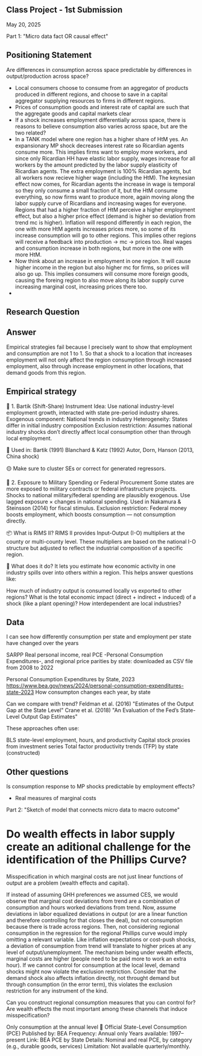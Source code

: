## Class Project - 1st Submission

May 20, 2025

Part 1: "Micro data fact OR causal effect"

## Positioning Statement
Are differences in consumption across space predictable by differences in output/production across space?
- Local consumers choose to consume from an aggregator of products produced in different regions, and choose to save in a capital aggregator supplying resources to firms in different regions. 
- Prices of consumption goods and interest rate of capital are such that the aggregate goods and capital markets clear
- If a shock increases employment differentially across space, there is reasons to believe consumption also varies across space, but are the two related?
- In a TANK model where one region has a higher share of HtM yes. An expansionary MP shock decreases interest rate so Ricardian agents consume more. This implies firms want to employ more workers, and since only Ricardian HH have elastic labor supply, wages increase for all workers by the amount predicted by the labor supply elasticity of Ricardian agents. The extra employment is 100% Ricardian agents, but all workers now recieve higher wage (including the HtM). The keynesian effect now comes, for Ricardian agents the increase in wage is temporal so they only consume a small fraction of it, but the HtM consume everything, so now firms want to produce more, again moving along the labor supply curve of Ricardians and increasing wages for everyone. Regions that had a higher fraction of HtM perceive a higher employment effect, but also a higher price effect (demand is higher so deviation from trend mc is higher). Inflation will respond differently in each region, the one with more HtM agents increases prices more, so some of its increase consumption will go to other regions. This implies other regions will receive a feedback into production -> mc -> prices too. Real wages and consumption increase in both regions, but more in the one with more HtM.
- Now think about an increase in employment in one region. It will cause higher income in the region but also higher mc for firms, so prices will also go up. This implies consumers will consume more foreign goods, causing the foreing region to also move along its labor supply curve increasing marginal cost, increasing prices there too.
- 

## Research Question

## Answer


Empirical strategies fail because I precisely want to show that employment and consumption are not 1 to 1. So that a shock to a location that increases employment will not only affect the region consumption through increased employment, also through increase employment in other locations, that demand goods from this region.

## Empirical strategy
🔹 1. Bartik (Shift-Share) Instrument
Idea: Use national industry-level employment growth, interacted with state pre-period industry shares.
Exogenous component: National trends in industry 
Heterogeneity: States differ in initial industry composition
Exclusion restriction: Assumes national industry shocks don’t directly affect local consumption other than through local employment.

📄 Used in:
Bartik (1991)
Blanchard & Katz (1992)
Autor, Dorn, Hanson (2013, China shock)

🟡 Make sure to cluster SEs or correct for generated regressors.

🔹 2. Exposure to Military Spending or Federal Procurement
Some states are more exposed to military contracts or federal infrastructure projects.
Shocks to national military/federal spending are plausibly exogenous.
Use lagged exposure × changes in national spending.
Used in Nakamura & Steinsson (2014) for fiscal stimulus.
Exclusion restriction: Federal money boosts employment, which boosts consumption — not consumption directly.

📦 What is RIMS II?
RIMS II provides Input-Output (I-O) multipliers at the county or multi-county level. These multipliers are based on the national I-O structure but adjusted to reflect the industrial composition of a specific region.

🔧 What does it do?
It lets you estimate how economic activity in one industry spills over into others within a region. This helps answer questions like:

How much of industry output is consumed locally vs exported to other regions?
What is the total economic impact (direct + indirect + induced) of a shock (like a plant opening)?
How interdependent are local industries?

## Data
I can see how differently consumption per state and employment per state have changed over the years

SARPP Real personal income, real PCE -Personal Consumption Expenditures-, and regional price parities by state: downloaded as CSV file from 2008 to 2022

Personal Consumption Expenditures by State, 2023 https://www.bea.gov/news/2024/personal-consumption-expenditures-state-2023
How consumpton changes each year, by state

Can we compare with trend?
Feldman et al. (2016) "Estimates of the Output Gap at the State Level"
Crane et al. (2018) "An Evaluation of the Fed’s State-Level Output Gap Estimates"

These approaches often use:

BLS state-level employment, hours, and productivity
Capital stock proxies from investment series
Total factor productivity trends (TFP) by state (constructed)


## Other questions

Is consumption response to MP shocks predictable by employment effects? 
- Real measures of marginal costs

Part 2: "Sketch of model that connects micro data to macro outcome"

# Do wealth effects in labor supply create an aditional challenge for the identification of the Phillips Curve? 
Misspecification in which marginal costs are not just linear functions of output are a problem (wealth effects and capital). 

If instead of assuming GHH preferences we assumed CES, we would observe that marginal cost deviations from trend are a combination of consumption and hours worked deviations from trend. 
Now, assume deviations in labor equalized deviations in output (or are a linear function and therefore controlling for that closes the deal), but not consumption because there is trade across regions. 
Then, not considering regional consumption in the regression for the regional Phillips curve would imply omitting a relevant variable. Like inflation expectations or cost-push shocks, a deviation of consumption from trend will translate to higher prices at any level of output/unemployment. The mechanism being under wealth effects, marginal costs are higher (people need to be paid more to work an extra hour). 
If we cannot control for consumption at the local level, demand shocks might now violate the exclusion restriction. Consider that the demand shock also affects inflation directly, not throught demand but through consumption (in the error term), this violates the exclusion restriction for any instrument of the kind. 

Can you construct regional consumption measures that you can control for? Are wealth effects the most important among these channels that induce misspecification?

Only consumption at the annual level 
🔴 Official State-Level Consumption (PCE)
Published by: BEA
Frequency: Annual only
Years available: 1997–present
Link: BEA PCE by State
Details: Nominal and real PCE, by category (e.g., durable goods, services)
Limitation: Not available quarterly/monthly.


